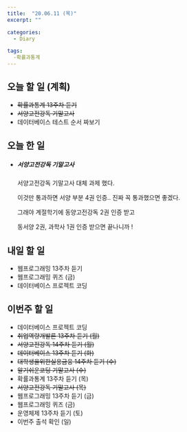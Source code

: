 ```yaml
---
title:  "20.06.11 (목)"
excerpt: ""

categories:
  - Diary

tags:
  -확률과통계
---
```


## 오늘 할 일 (계획)

- ~~확률과통계 13주차 듣기~~
- ~~서양고전강독 기말고사~~
- 데이터베이스 테스트 순서 짜보기

## 오늘 한 일

- ##### 서양고전강독 기말고사

  서양고전강독 기말고사 대체 과제 했다.

  이것만 통과하면 서양 부분 4권 인증.. 진짜 꼭 통과했으면 좋겠다.

  그래야 계절학기에 동양고전강독 2권 인증 받고

  동서양 2권, 과학사 1권 인증 받으면 끝나니까 !

## 내일 할 일

- 웹프로그래밍 13주차 듣기
- 웹프로그래밍 퀴즈 (금)
- 데이터베이스 프로젝트 코딩

## 이번주 할 일

- 데이터베이스 프로젝트 코딩
- ~~취업역량개발론 13주차 듣기 (월)~~
- ~~서양고전강독 14주차 듣기 (월)~~
- ~~데이터베이스 13주차 듣기 (화)~~
- ~~대학생을위한실용금융 14주차 듣기 (수)~~
- ~~알기쉬운코딩 기말고사 (수)~~
- 확률과통계 13주차 듣기 (목)
- ~~서양고전강독 기말고사 (목)~~
- 웹프로그래밍 13주차 듣기 (금)
- 웹프로그래밍 퀴즈 (금)
- 운영체제 13주차 듣기 (토)
- 이번주 출석 확인 (일)
